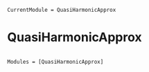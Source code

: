 ```@meta
CurrentModule = QuasiHarmonicApprox
```

# QuasiHarmonicApprox

```@index
```

```@autodocs
Modules = [QuasiHarmonicApprox]
```
